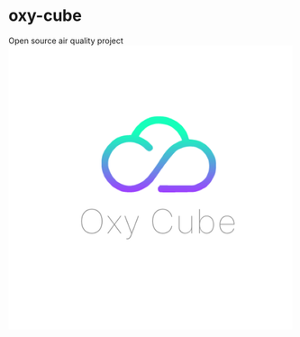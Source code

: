 # oxy-cube
Open source air quality project
![alt text](https://github.com/arminsalcin/oxy-cube/blob/main/resources/logo.png)
